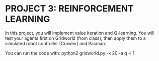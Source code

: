 # PROJECT 3: REINFORCEMENT LEARNING

In this project, you will implement value iteration and Q-learning. You will test your agents first on Gridworld (from class), then apply them to a simulated robot controller (Crawler) and Pacman.

You can run the code with: 
                           python2 gridworld.py -k 20 -a q -l 1
